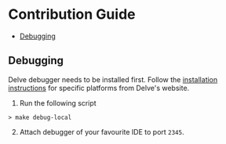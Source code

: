 # Contribution Guide

- [Debugging](#debugging)

## Debugging

Delve debugger needs to be installed first. Follow the [installation instructions](https://github.com/go-delve/delve/tree/master/Documentation/installation) for specific platforms from Delve's website.

1. Run the following script

```shell script
> make debug-local
```

2. Attach debugger of your favourite IDE to port `2345`.

